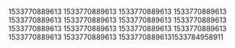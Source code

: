 1533770889613
1533770889613
1533770889613
1533770889613
1533770889613
1533770889613
1533770889613
1533770889613
1533770889613
1533770889613
1533770889613
1533770889613
1533770889613
1533770889613
15337708896131533784958911